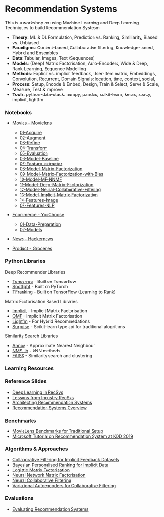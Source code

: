 # Recommendation Systems

This is a workshop on using Machine Learning and Deep Learning Techniques to build Recommendation Systesm

- **Theory**: ML & DL Formulation, Prediction vs. Ranking, Similiarity, Biased vs. Unbiased
- **Paradigms**: Content-based, Collaborative filtering, Knowledge-based, Hybrid and Ensembles
- **Data**: Tabular, Images, Text (Sequences)
- **Models**: (Deep) Matrix Factorisation, Auto-Encoders, Wide & Deep, Rank-Learning, Sequence Modelling
- **Methods**: Explicit vs. implicit feedback, User-Item matrix, Embeddings, Convolution, Recurrent, Domain Signals: location, time, context, social,
- **Process**: Setup, Encode & Embed, Design, Train & Select, Serve & Scale, Measure, Test & Improve
- **Tools**: python-data-stack: numpy, pandas, scikit-learn, keras, spacy, implicit, lightfm


### Notebooks

- [Movies - Movielens](Movielens)
    - [01-Acquire](MovieLens/01-Acquire.ipynb)
    - [02-Augment](MovieLens/02-Augment.ipynb)
    - [03-Refine](MovieLens/03-Refine.ipynb)
    - [04-Transform](MovieLens/04-Evaluation.ipynb)
    - [05-Evaluation](MovieLens/05-Evaluation.ipynb)
    - [06-Model-Baseline](Movielens/06-Model-Baseline.ipynb)
    - [07-Feature-extractor](Movielens/07-Feature-Extractor.ipynb)
    - [08-Model-Matrix-Factorization](Movielens/08-Model-MF-Linear.ipynb)
    - [09-Model-Matrix-Factorization-with-Bias](Movielens/09-MF-Linear-Bias.ipynb)
    - [10-Model-MF-NNMF](Movielens/10-Model-MF-NNMF.ipynb)
    - [11-Model-Deep-Matrix-Factorization](Movielens/11-Model-Deep-Factorisation.ipynb)
    - [12-Model-Neural-Collaborative-Filtering](Movielens/11-Neural-CF.ipynb)
    - [13-Model-Implicit-Matrix-Factorization](Movielens/13-Implicit-CF.ipynb)
    - [14-Features-Image](Movielens/13-Image-Features.ipynb)
    - [07-Features-NLP](Movielens/14-Doc-Embedding.ipynb)

- [Ecommerce - YooChoose](YooChoose)
    - [01-Data-Preparation](YooChoose/01-Data-Preparation.ipynb)     
    - [02-Models](YooChoose/02-Models.ipynb)
    
- [News - Hackernews](HackerNews)
- [Product - Groceries](Groceries)

### Python Libraries

Deep Recommender Libraries
- [Tensorrec](https://github.com/jfkirk/tensorrec) - Built on Tensorflow
- [Spotlight](https://github.com/maciejkula/spotlight) - Built on PyTorch
- [TFranking](https://github.com/tensorflow/ranking) - Built on TensorFlow (Learning to Rank)

Matrix Factorisation Based Libraries
- [Implicit](https://github.com/benfred/implicit) - Implicit Matrix Factorisation
- [QMF](https://github.com/quora/qmf) - Implicit Matrix Factorisation
- [Lightfm](https://github.com/lyst/lightfm) - For Hybrid Recommedations
- [Surprise](http://surpriselib.com/) - Scikit-learn type api for traditional alogrithms

Similarity Search Libraries
- [Annoy](https://github.com/spotify/annoy) - Approximate Nearest Neighbour
- [NMSLib](https://github.com/nmslib/nmslib) - kNN methods
- [FAISS](https://github.com/facebookresearch/faiss) - Similarity search and clustering


### Learning Resources

### Reference Slides
- [Deep Learning in RecSys](http://pro.unibz.it/projects/schoolrecsys17/DeepLearning.pdf)
- [Lessons from Industry RecSys](http://pro.unibz.it/projects/schoolrecsys17/RecsysSummerSchool-XavierAmatriain.pdf)
- [Architecting Recommendation Systems](https://www.slideshare.net/JamesKirk58/boston-ml-architecting-recommender-systems)
- [Recommendation Systems Overview](http://nn4ir.com/ecir2018/slides/08_RecommenderSystems.pdf)

### Benchmarks
- [MovieLens Benchmarks for Traditional Setup](https://github.com/microsoft/recommenders/blob/master/benchmarks/movielens.ipynb)
- [Microsoft Tutorial on Recommendation System at KDD 2019](https://github.com/microsoft/recommenders)


### Algorithms & Approaches
- [Collaborative Filtering for Implicit Feedback Datasets](https://arxiv.org/pdf/1205.2618)
- [Bayesian Personalised Ranking for Implicit Data](https://arxiv.org/pdf/1205.2618)
- [Logistic Matrix Factorisation](https://web.stanford.edu/~rezab/nips2014workshop/submits/logmat.pdf)
- [Neural Network Matrix Factorisation](https://arxiv.org/abs/1511.06443)
- [Neural Collaborative Filtering](https://arxiv.org/abs/1708.05031)
- [Variational Autoencoders for Collaborative Filtering](https://arxiv.org/abs/1802.05814)

### Evaluations
- [Evaluating Recommendation Systems](https://www.microsoft.com/en-us/research/wp-content/uploads/2016/02/EvaluationMetrics.TR_.pdf)

